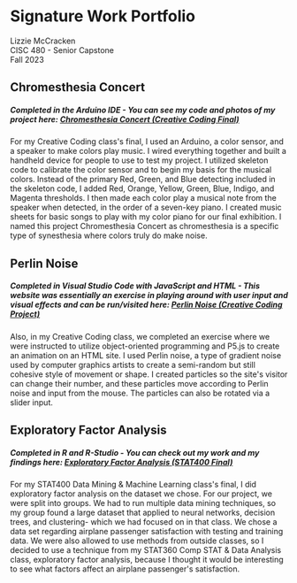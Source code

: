 # Signature Work Portfolio
Lizzie McCracken  
CISC 480 - Senior Capstone  
Fall 2023

## Chromesthesia Concert
##### Completed in the Arduino IDE - You can see my code and photos of my project here: [Chromesthesia Concert (Creative Coding Final)](https://github.com/emmccracken/creative-coding-final)   
For my Creative Coding class's final, I used an Arduino, a color sensor, and a speaker to make colors play music. I wired everything together and built a handheld device for people to use to test my project. I utilized skeleton code to calibrate the color sensor and to begin my basis for the musical colors. Instead of the primary Red, Green, and Blue detecting included in the skeleton code, I added Red, Orange, Yellow, Green, Blue, Indigo, and Magenta thresholds. I then made each color play a musical note from the speaker when detected, in the order of a seven-key piano. I created music sheets for basic songs to play with my color piano for our final exhibition. I named this project Chromesthesia Concert as chromesthesia is a specific type of synesthesia where colors truly do make noise. 

## Perlin Noise
##### Completed in Visual Studio Code with JavaScript and HTML - This website was essentially an exercise in playing around with user input and visual effects and can be run/visited here: [Perlin Noise (Creative Coding Project)](https://github.com/emmccracken/perlin-noise-project)   
Also, in my Creative Coding class, we completed an exercise where we were instructed to utilize object-oriented programming and P5.js to create an animation on an HTML site. I used Perlin noise, a type of gradient noise used by computer graphics artists to create a semi-random but still cohesive style of movement or shape. I created particles so the site's visitor can change their number, and these particles move according to Perlin noise and input from the mouse. The particles can also be rotated via a slider input. 

## Exploratory Factor Analysis
##### Completed in R and R-Studio - You can check out my work and my findings here: [Exploratory Factor Analysis (STAT400 Final)](https://github.com/emmccracken/stat-400-final)  
For my STAT400 Data Mining & Machine Learning class's final, I did exploratory factor analysis on the dataset we chose. For our project, we were split into groups. We had to run multiple data mining techniques, so my group found a large dataset that applied to neural networks, decision trees, and clustering- which we had focused on in that class. We chose a data set regarding airplane passenger satisfaction with testing and training data. We were also allowed to use methods from outside classes, so I decided to use a technique from my STAT360 Comp STAT & Data Analysis class, exploratory factor analysis, because I thought it would be interesting to see what factors affect an airplane passenger's satisfaction.

